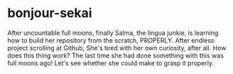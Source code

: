 # bonjour-sekai
After uncountable full moons, finally Salma, the lingua junkie, is learning how to build her repository from the scratch, PROPERLY.
After endless project scrolling at Github, She's tired with her own curiosity, after all.
How does this thing work? The last time she had done something with this was full moons ago!
Let's see whether she could make to grasp it properly.
